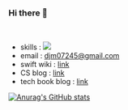 ### Hi there 👋

<br>


- skills : <img src="https://img.shields.io/badge/Swift-FA7343?style=flat-square&logo=Swift&logoColor=white"/></a>
- email : djm07245@gmail.com
- swift wiki : [link](https://seo-o0.notion.site/dc3f3d2801ec49a68213dc77fd9a5dd9?v=efabb44f405d4d32932b162ba1ca6520)
- CS blog : [link](https://www.notion.so/caedc8d709c5484ca9ad1c38aea10a8c)
- tech book blog : [link](https://seo-o0.notion.site/85bc87bb7a1240b2896a27a7c5f77c6a?v=bb01ebb79dd249219a066e0443394b31)


[![Anurag's GitHub stats](https://github-readme-stats.vercel.app/api?username=SongSeoYoung)](https://github.com/anuraghazra/github-readme-stats)

